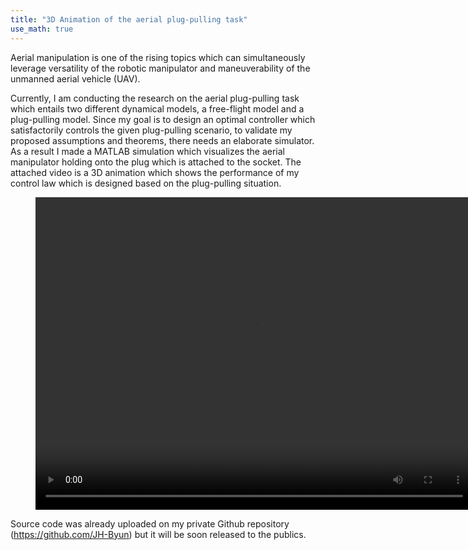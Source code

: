 ```yaml
---
title: "3D Animation of the aerial plug-pulling task"
use_math: true
---
```

Aerial manipulation is one of the rising topics which can simultaneously leverage versatility of the robotic manipulator and maneuverability of the unmanned aerial vehicle (UAV). 

Currently, I am conducting the research on the aerial plug-pulling task which entails two different dynamical models, a free-flight model and a plug-pulling model. Since my goal is to design an optimal controller which satisfactorily controls the given plug-pulling scenario, to validate my proposed assumptions and theorems, there needs an elaborate simulator. As a result I made a MATLAB simulation which visualizes the aerial manipulator holding onto the plug which is attached to the socket. The attached video is a 3D animation which shows the performance of my control law which is designed based on the plug-pulling situation. 

<figure class="video_container">
    <center><video width = "700" height="500" controls="true" allowfullscreen="true" poster="">
    <source src="/videos/main_proposed.mp4" type="video/mp4">
  </video></center>
</figure>

Source code was already uploaded on my private Github repository (https://github.com/JH-Byun) but it will be soon released to the publics.